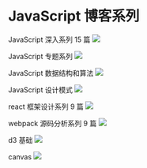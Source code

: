 # JavaScript 博客系列

JavaScript 深入系列 15 篇 ![](http://progressed.io/bar/46)

JavaScript 专题系列 ![](http://progressed.io/bar/0)

JavaScript 数据结构和算法 ![](http://progressed.io/bar/0)

JavaScript 设计模式 ![](http://progressed.io/bar/0)

react 框架设计系列 9 篇 ![](http://progressed.io/bar/0)

webpack  源码分析系列 9 篇 ![](http://progressed.io/bar/0)

d3 基础 ![](http://progressed.io/bar/0)

canvas ![](http://progressed.io/bar/0)


